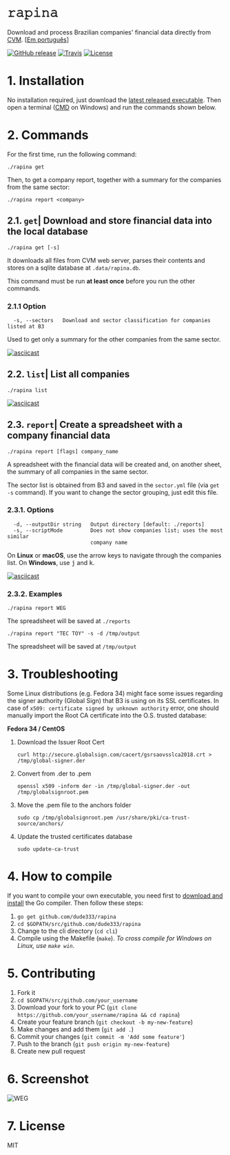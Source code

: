 # 𝚛𝚊𝚙𝚒𝚗𝚊

Download and process Brazilian companies' financial data directly from [CVM](http://dados.cvm.gov.br/dados/CIA_ABERTA/DOC/DFP/). [[Em português](./README.md)]

[![GitHub release](https://img.shields.io/github/tag/dude333/rapina.svg?label=latest)](https://github.com/dude333/rapina/releases)
[![Travis](https://img.shields.io/travis/dude333/rapina/master.svg)](https://travis-ci.org/dude333/rapina)
[![License](https://img.shields.io/badge/license-MIT-blue.svg)](./LICENSE)

# 1. Installation

No installation required, just download the [latest released executable](https://github.com/dude333/rapina/releases). Then open a terminal ([CMD](https://superuser.com/a/340051/61616) on Windows) and run the commands shown below.

# 2. Commands

For the first time, run the following command:

    ./rapina get

Then, to get a company report, together with a summary for the companies from the same sector:

    ./rapina report <company>

## 2.1. `get`| Download and store financial data into the local database

    ./rapina get [-s]

It downloads all files from CVM web server, parses their contents and stores on a sqlite database at `.data/rapina.db`.

This command must be run **at least once** before you run the other commands.

### 2.1.1 Option

```
  -s, --sectors   Download and sector classification for companies listed at B3
```

Used to get only a summary for the other companies from the same sector.

[![asciicast](https://asciinema.org/a/656x2hrtCFFZLVLa9fGGcetw7.svg)](https://asciinema.org/a/656x2hrtCFFZLVLa9fGGcetw7?speed=4&autoplay=1&loop=1)

## 2.2. `list`| List all companies

    ./rapina list

[![asciicast](https://asciinema.org/a/TbJyGaOodJUxEzjDySQu3MaEW.svg)](https://asciinema.org/a/TbJyGaOodJUxEzjDySQu3MaEW?autoplay=1&loop=1)

## 2.3. `report`| Create a spreadsheet with a company financial data

    ./rapina report [flags] company_name

A spreadsheet with the financial data will be created and, on another sheet, the summary of all companies in the same sector.

The sector list is obtained from B3 and saved in the `sector.yml` file (via `get -s` command). If you want to change the sector grouping, just edit this file.

### 2.3.1. Options

```
  -d, --outputDir string   Output directory [default: ./reports]
  -s, --scriptMode         Does not show companies list; uses the most similar
                           company name
```

On **Linux** or **macOS**, use the arrow keys to navigate through the companies list. On **Windows**, use <kbd>j</kbd> and <kbd>k</kbd>.

[![asciicast](https://asciinema.org/a/jhmHxzgROtc8EBh3tkSwYTaa9.svg)](https://asciinema.org/a/jhmHxzgROtc8EBh3tkSwYTaa9?autoplay=1&loop=1)

### 2.3.2. Examples

    ./rapina report WEG

The spreadsheet will be saved at `./reports`

    ./rapina report "TEC TOY" -s -d /tmp/output

The spreadsheet will be saved at `/tmp/output`

# 3. Troubleshooting

Some Linux distributions (e.g. Fedora 34) might face some issues regarding the signer authority (Global Sign) that B3 is using on its SSL certificates. In case of `x509: certificate signed by unknown authority` error, one should manually import the Root CA certificate into the O.S. trusted database:

**Fedora 34 / CentOS** 

1. Download the Issuer Root Cert

    `curl http://secure.globalsign.com/cacert/gsrsaovsslca2018.crt > /tmp/global-signer.der`

2. Convert from .der to .pem

    `openssl x509 -inform der -in /tmp/global-signer.der -out /tmp/globalsignroot.pem`

3. Move the .pem file to the anchors folder

    `sudo cp /tmp/globalsignroot.pem /usr/share/pki/ca-trust-source/anchors/`

4. Update the trusted certificates database

    `sudo update-ca-trust`


# 4. How to compile

If you want to compile your own executable, you need first to [download and install](https://golang.org/dl/) the Go compiler. Then follow these steps:

1. `go get github.com/dude333/rapina`
2. `cd $GOPATH/src/github.com/dude333/rapina`
3. Change to the cli directory (`cd cli`)
4. Compile using the Makefile (`make`). _To cross compile for Windows on Linux, use `make win`_.

# 5. Contributing

1. Fork it
2. `cd $GOPATH/src/github.com/your_username`
3. Download your fork to your PC (`git clone https://github.com/your_username/rapina && cd rapina`)
4. Create your feature branch (`git checkout -b my-new-feature`)
5. Make changes and add them (`git add .`)
6. Commit your changes (`git commit -m 'Add some feature'`)
7. Push to the branch (`git push origin my-new-feature`)
8. Create new pull request

# 6. Screenshot

![WEG](https://i.imgur.com/czPhPkH.png)

# 7. License

MIT
